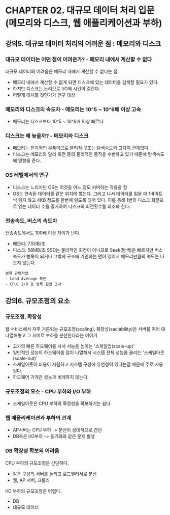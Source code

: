 # CHAPTER 02. 대규모 데이터 처리 입문(메모리와 디스크, 웹 애플리케이션과 부하)

## 강의5. 대규모 데이터 처리의 어려운 점 : 메모리와 디스크

### 대규모 데이터는 어떤 점이 어려운가? - 메모리 내에서 계산할 수 없다
대규모 데이터의 어려움은 메모리 내에서 계산할 수 없다는 점
- 메모리 내에서 계산할 수 없게 되면 디스크에 있는 데이터를 검색할 필요가 있다.
- 하지만 디스크는 느리므로 I/O에 시간이 걸린다.
- 어떻게 대처할 것인가가 연구 대상

### 메모리와 디스크의 속도차 - 메모리는 10^5 ~ 10^6배 이상 고속
- 메모리는 디스크보다 10^5 ~ 10^6배 이상 빠르다

### 디스크는 왜 늦을까? - 메모리와 디스크
- 메모리는 전기적인 부품이므로 물리적 구조는 탐색속도와 그다지 관계없다.
- 디스크는 메모리와 달리 회전 등의 물리적인 동작을 수반하고 있기 때문에 탐색속도에 영향을 준다.

### OS 레벨에서의 연구
- 디스크는 느리지만 OS는 이것을 어느 정도 커버하는 작용을 함
- OS는 연속된 데이터를 같은 위치에 쌓는다. 그러고 나서 데이터를 읽을 때 1바이트씩 읽지 않고 4KB 정도를 한번에 읽도록 되어 있다. 이를 통해 1번의 디스크 회전으로 읽는 데이터 수를 많게하여 디스크의 회전횟수를 최소화 한다.

### 전송속도, 버스의 속도차
전송속도에서도 100배 이상 차이가 난다.
- 메모리: 7.5GB/초
- 디스크: 58MB/초
SSD는 물리적인 회전이 아니므로 Seek(탐색)은 빠르지만 버스 속도가 병목이 되거나 그밖에 구조에 기인하는 면이 있어서 메모리만큼의 속도는 나오지 않는다.

```text
병목 규명작업
- Load Average 확인
- CPU, I/O 중 병목 원인 조사
```

## 강의6. 규모조정의 요소

### 규모조정, 확장성
웹 서비스에서 자주 거론되는 규모조정(scaling), 확장성(saclability)은 서버를 여러 대 나열해놓고 그 서버로 부하를 분산한다라는 이야기
- 고가의 빠른 하드웨어를 사서 서능을 높이는 '스케일업(scale-up)'
- 일반적인 성능의 하드웨어를 많이 나열해서 시스템 전체 성능을 올리는 '스케일아웃(scale-out)'
- 스케일아웃이 비용이 저렴하고 시스템 구성에 유연성이 있다는점 때문에 주로 사용된다.
- 하드웨어 가격은 성능과 비례하지 않는다.

### 규모조정의 요소 - CPU 부하와 I/O 부하
- 스케일아웃은 CPU 부하의 확정성을 확보하기는 쉽다.

### 웹 애플리케이션과 부하의 관계
- AP서버는 CPU 부하 -> 분산이 상대적으로 간단
- DB측은 I/O부하 -> 동기화와 같은 문제 발생

### DB 확장성 확보의 어려움
CPU 부하의 규모조정은 간단하다.
- 같은 구성의 서버를 늘리고 로드밸러서로 분산
- 웹, AP 서버, 크롤러

I/O 부하의 규모조정은 어렵다.
- DB
- 대규모 데이터

## 